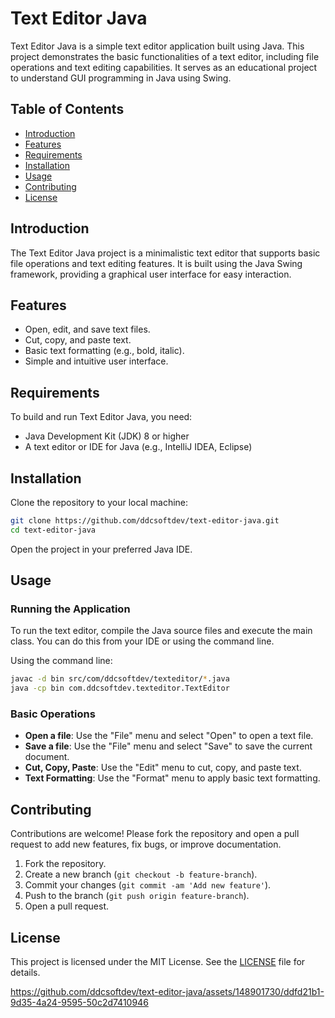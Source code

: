 
# Text Editor Java

Text Editor Java is a simple text editor application built using Java. This project demonstrates the basic functionalities of a text editor, including file operations and text editing capabilities. It serves as an educational project to understand GUI programming in Java using Swing.

## Table of Contents

- [Introduction](#introduction)
- [Features](#features)
- [Requirements](#requirements)
- [Installation](#installation)
- [Usage](#usage)
- [Contributing](#contributing)
- [License](#license)

## Introduction

The Text Editor Java project is a minimalistic text editor that supports basic file operations and text editing features. It is built using the Java Swing framework, providing a graphical user interface for easy interaction.

## Features

- Open, edit, and save text files.
- Cut, copy, and paste text.
- Basic text formatting (e.g., bold, italic).
- Simple and intuitive user interface.

## Requirements

To build and run Text Editor Java, you need:
- Java Development Kit (JDK) 8 or higher
- A text editor or IDE for Java (e.g., IntelliJ IDEA, Eclipse)

## Installation

Clone the repository to your local machine:

```sh
git clone https://github.com/ddcsoftdev/text-editor-java.git
cd text-editor-java
```

Open the project in your preferred Java IDE.

## Usage

### Running the Application

To run the text editor, compile the Java source files and execute the main class. You can do this from your IDE or using the command line.

Using the command line:
```sh
javac -d bin src/com/ddcsoftdev/texteditor/*.java
java -cp bin com.ddcsoftdev.texteditor.TextEditor
```

### Basic Operations

- **Open a file**: Use the "File" menu and select "Open" to open a text file.
- **Save a file**: Use the "File" menu and select "Save" to save the current document.
- **Cut, Copy, Paste**: Use the "Edit" menu to cut, copy, and paste text.
- **Text Formatting**: Use the "Format" menu to apply basic text formatting.

## Contributing

Contributions are welcome! Please fork the repository and open a pull request to add new features, fix bugs, or improve documentation.

1. Fork the repository.
2. Create a new branch (`git checkout -b feature-branch`).
3. Commit your changes (`git commit -am 'Add new feature'`).
4. Push to the branch (`git push origin feature-branch`).
5. Open a pull request.

## License

This project is licensed under the MIT License. See the [LICENSE](LICENSE) file for details.




https://github.com/ddcsoftdev/text-editor-java/assets/148901730/ddfd21b1-9d35-4a24-9595-50c2d7410946

